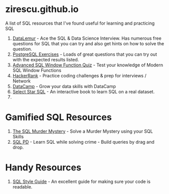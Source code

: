 # zirescu.github.io
A list of SQL resources that I've found useful for learning and practicing SQL
1. [DataLemur](https://datalemur.com/?referralCode=5fammFLt) - Ace the SQL & Data Science Interview.  Has numerous free questions for SQL that you can try and also get hints on how to solve the question. 
2. [PostgreSQL Exercises](https://pgexercises.com/) - Loads of great questions that you can try out with the expected results listed. 
3. [Advanced SQL Window Function Quiz](http://www.windowfunctions.com/) - Test your knowledge of Modern SQL Window Functions
4. [HackerRank](https://www.hackerrank.com/) - Practice coding challenges & prep for interviews / Network
5. [DataCamp](https://datacamp.com) - Grow your data skills with DataCamp
6. [Select Star SQL](https://selectstarsql.com/) - An interactive book to learn SQL on a real dataset.
7. 

# Gamified SQL Resources
1. [The SQL Murder Mystery](https://mystery.knightlab.com/) - Solve a Murder Mystery using your SQL Skills
2. [SQL PD](https://sqlpd.com/) - Learn SQL while solving crime - Build queries by drag and drop. 

# Handy Resources
1. [SQL Style Guide](https://www.sqlstyle.guide/) - An excellent guide for making sure your code is readable. 
